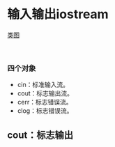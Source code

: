 # 输入输出iostream
[类图](./iostream/iostream.png)<br>  

<div align="center"><ims src="./iostream/iostream.png" width=""/></div><br> 

### 四个对象
+ cin：标准输入流。
+ cout：标志输出流。
+ cerr：标志错误流。
+ clog：标志错误流。

## cout：标志输出
